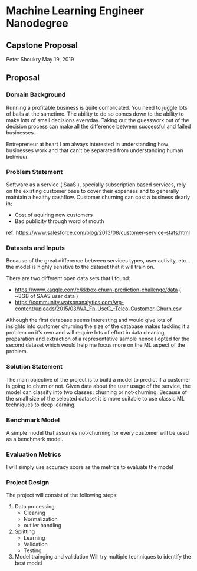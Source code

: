 # Machine Learning Engineer Nanodegree
## Capstone Proposal
Peter Shoukry
May 19, 2019

## Proposal
### Domain Background

Running a profitable business is quite complicated. You need to juggle lots of balls at the sametime. The ability to do so comes down to the ability to make lots of small decisions everyday. Taking out the guesswork out of the decision process can make all the difference between successful and failed businesses.


Entrepreneur at heart I am always interested in understanding how businesses work and that can't be separated from understanding human behviour.

### Problem Statement

Software as a service ( SaaS ), specially subscription based services, rely on the existing customer base to cover their expenses and to generally maintain a healthy cashflow. Customer churning can cost a business dearly in;
- Cost of aquiring new customers
- Bad publicity through word of mouth

ref: https://www.salesforce.com/blog/2013/08/customer-service-stats.html

### Datasets and Inputs

Because of the great difference between services types, user activity, etc... the model is highly senstive to the dataset that it will train on.

There are two different open data sets that I found:
- https://www.kaggle.com/c/kkbox-churn-prediction-challenge/data ( ~8GB of SAAS user data )
- https://community.watsonanalytics.com/wp-content/uploads/2015/03/WA_Fn-UseC_-Telco-Customer-Churn.csv

Although the first database seems interesting and would give lots of insights into customer churning the size of the database makes tackling it a problem on it's own and will require lots of effort in data cleaning, preparation and extraction of a representative sample hence I opted for the second dataset which would help me focus more on the ML aspect of the problem.

### Solution Statement

The main objective of the project is to build a model to predict if a customer is going to churn or not. Given data about the user usage of the service, the model can classify into two classes: churning or not-churning. Because of the small size of the selected dataset it is more suitable to use classic ML techniques to deep learning.

### Benchmark Model

A simple model that assumes not-churning for every customer will be used as a benchmark model.

### Evaluation Metrics

I will simply use accuracy score as the metrics to evaluate the model

### Project Design
The project will consist of the following steps:
1. Data processing
	- Cleaning
	- Normalization
	- outlier handling
2. Splitting
	- Learning
	- Validation
	- Testing
3. Model trainging and validation
Will try multiple techniques to identify the best model

